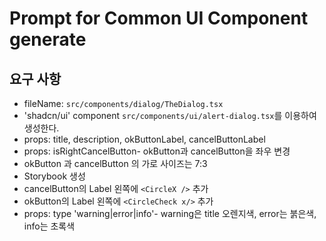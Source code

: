 # Prompt for Common UI Component generate

## 요구 사항

- fileName: `src/components/dialog/TheDialog.tsx`
- 'shadcn/ui' component `src/components/ui/alert-dialog.tsx`를 이용하여 생성한다.
- props: title, description, okButtonLabel, cancelButtonLabel
- props: isRightCancelButton- okButton과 cancelButton을 좌우 변경
- okButton 과 cancelButton 의 가로 사이즈는 7:3
- Storybook 생성
- cancelButton의 Label 왼쪽에 `<CircleX />` 추가
- okButton의 Label 왼쪽에 `<CircleCheck x/>` 추가
- props: type 'warning|error|info'- warning은 title 오렌지색, error는 붉은색, info는 초록색